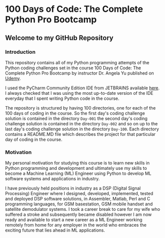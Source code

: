 # 100 Days of Code: The Complete Python Pro Bootcamp

## Welcome to my GitHub Repository

### Introduction

This repository contains all of my Python programming attempts of the Python coding challenges set in the course 100 Days of Code: The Complete Python Pro Bootcamp by instructor Dr. Angela Yu published on [Udemy](https://www.udemy.com).

I used the PyCharm Community Edition IDE from JETBRAINS available [here](https://www.jetbrains.com/pycharm/). I always checked that I was using the most up-to-date version of the IDE everyday that I spent writing Python code in the course.

The repository is structured by having 100 directories, one for each of the 100 days of coding in the course. So the first day's coding challenge solution is contained in the directory ```Day-001``` the second day's coding challenge solution is contained in the directory ```Day-002``` and so on up to the last day's coding challenge solution in the directory ```Day-100```. Each directory contains a README.MD file which describes the project for that particular day of coding in the course.

### Motivation

My personal motivation for studying this course is to learn new skills in Python programming and development and ultimately use my skills to become a Machine Learning (ML) Engineer using Python to develop ML software systems and applications in industry.

I have previously held positions in industry as a DSP (Digital Signal Processing) Engineer where I designed, developed, implemented, tested and deployed DSP software solutions, in Assembler, Matlab, Perl and C programming languages, for GSM basestation, GSM mobile handset and satellite demodulator systems. I took a career break to care for my wife who suffered a stroke and subsequently became disabled however I am now ready and available to start a new career as a ML Engineer working remotely from home for any employer in the world who embraces the exciting future that lies ahead in ML applications.





